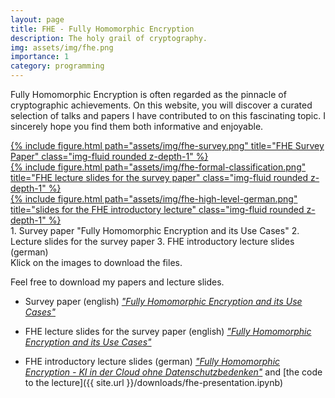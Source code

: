 ```yaml
---
layout: page
title: FHE - Fully Homomorphic Encryption
description: The holy grail of cryptography.
img: assets/img/fhe.png
importance: 1
category: programming
---
```


Fully Homomorphic Encryption is often regarded as the pinnacle of cryptographic achievements. On this website, you will discover a curated selection of talks and papers I have contributed to on this fascinating topic. I sincerely hope you find them both informative and enjoyable.

<div class="row">
    <div class="col-sm mt-3 mt-md-0">
        <a href="/assets/pdf/fhe-survey.pdf" download>
            {% include figure.html path="assets/img/fhe-survey.png" title="FHE Survey Paper" class="img-fluid rounded z-depth-1" %}
        </a>
    </div>
    <div class="col-sm mt-3 mt-md-0">
        <a href="/assets/pdf/slides-fhe-use-cases-without-notes.pdf" download>
            {% include figure.html path="assets/img/fhe-formal-classification.png" title="FHE lecture slides for the survey paper" class="img-fluid rounded z-depth-1" %}
        </a>
    </div>
    <div class="col-sm mt-3 mt-md-0">
        <a href="/assets/pdf/slides-fhe-introduction-german.pdf" download>
            {% include figure.html path="assets/img/fhe-high-level-german.png" title="slides for the FHE introductory lecture" class="img-fluid rounded z-depth-1" %}
        </a>
    </div>
</div>
<div class="caption">
1. Survey paper "Fully Homomorphic Encryption and its Use Cases"
2. Lecture slides for the survey paper
3. FHE introductory lecture slides (german)<br>
Klick on the images to download the files.
</div>

Feel free to download my papers and lecture slides.

- Survey paper (english) <a href="/assets/pdf/fhe-survey.pdf" download><i>"Fully Homomorphic Encryption and its Use Cases"</i></a>

- FHE lecture slides for the survey paper (english)  <a href="/assets/pdf/slides-fhe-use-cases-without-notes.pdf" download><i>"Fully Homomorphic Encryption and its Use Cases"</i></a>

- FHE introductory lecture slides (german) <a href="/assets/pdf/slides-fhe-introduction-german.pdf" download><i>"Fully Homomorphic Encryption - KI in der Cloud ohne Datenschutzbedenken"</i></a> and  [the code to the lecture]({{ site.url }}/downloads/fhe-presentation.ipynb)
